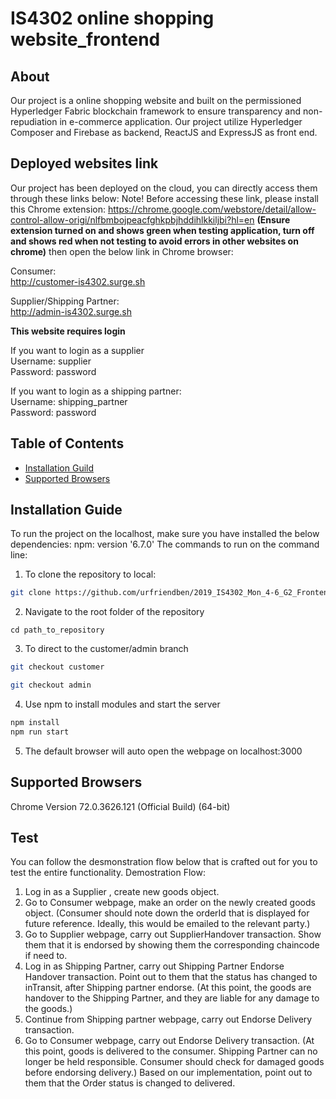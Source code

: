 # IS4302 online shopping website_frontend

## About
Our project is a online shopping website and built on the permissioned Hyperledger Fabric blockchain framework to ensure transparency and non-repudiation in e-commerce application. Our project utilize Hyperledger Composer and Firebase as backend, ReactJS and ExpressJS as front end.

## Deployed websites link
Our project has been deployed on the cloud, you can directly access them through these links below:
Note! Before accessing these link, please install this Chrome extension:
https://chrome.google.com/webstore/detail/allow-control-allow-origi/nlfbmbojpeacfghkpbjhddihlkkiljbi?hl=en <b>(Ensure extension turned on and shows green when testing application, turn off and shows red when not testing to avoid errors in other websites on chrome)</b>
then open the below link in Chrome browser:

Consumer:<br/>
http://customer-is4302.surge.sh

Supplier/Shipping Partner:<br/>
http://admin-is4302.surge.sh<br/>


<b>This website requires login</b><br/>

If you want to login as a supplier<br/>
Username: supplier<br/>
Password: password<br/>

If you want to login as a shipping partner:<br/>
Username: shipping_partner<br/>
Password: password<br/>


## Table of Contents

- [Installation Guild](#installation-guide)
- [Supported Browsers](#supported-browsers)

## Installation Guide
To run the project on the localhost, make sure you have installed the below dependencies:
  npm: version '6.7.0'
The commands to run on the command line:
1. To clone the repository to local: 
```bash
git clone https://github.com/urfriendben/2019_IS4302_Mon_4-6_G2_Frontend.git
```
2. Navigate to the root folder of the repository
```
cd path_to_repository
```
3. To direct to the customer/admin branch
```bash
git checkout customer
```
```bash
git checkout admin
```
4. Use npm to install modules and start the server
```bash
npm install
npm run start
```
5. The default browser will auto open the webpage on localhost:3000

## Supported Browsers

Chrome Version 72.0.3626.121 (Official Build) (64-bit)

## Test
You can follow the desmonstration flow below that is crafted out for you to test the entire functionality.
Demostration Flow:
1. Log in as a Supplier , create new goods object.
2. Go to Consumer webpage, make an order on the newly created goods object. (Consumer should note down the orderId that is displayed for future reference. Ideally, this would be emailed to the relevant party.)
3. Go to Supplier webpage, carry out SupplierHandover transaction. Show them that it is endorsed by showing them the corresponding chaincode if need to.
4. Log in as Shipping Partner, carry out Shipping Partner Endorse Handover transaction. Point out to them that the status has changed to inTransit, after Shipping partner endorse. (At this point, the goods are handover to the Shipping Partner, and they are liable for any damage to the goods.)
5. Continue from Shipping partner webpage, carry out Endorse Delivery transaction. 
6. Go to Consumer webpage, carry out Endorse Delivery transaction. (At this point, goods is delivered to the consumer. Shipping Partner can no longer be held responsible. Consumer should check for damaged goods before endorsing delivery.) Based on our implementation, point out to them that the Order status is changed to delivered.  

